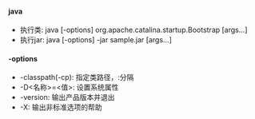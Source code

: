#### java

* 执行类: java [-options] org.apache.catalina.startup.Bootstrap [args...]
* 执行jar: java [-options] -jar sample.jar [args...]

#### -options

* -classpath(-cp): 指定类路径，:分隔
* -D<名称>=<值>: 设置系统属性
* -version: 输出产品版本并退出
* -X: 输出非标准选项的帮助

